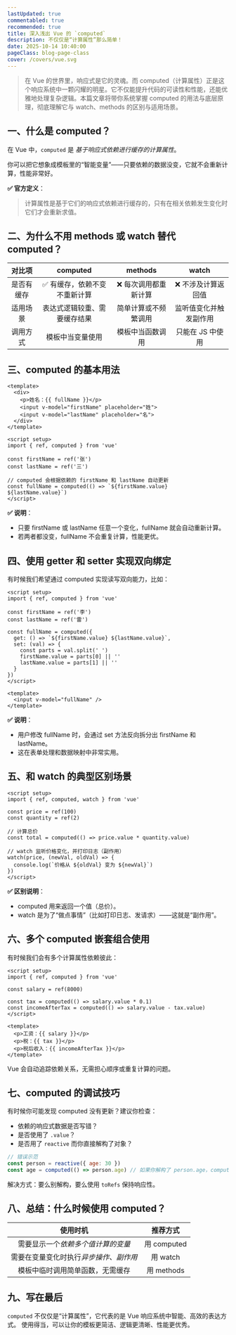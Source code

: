 ```yaml
---
lastUpdated: true
commentabled: true
recommended: true
title: 深入浅出 Vue 的 `computed`
description: 不仅仅是“计算属性”那么简单！
date: 2025-10-14 10:40:00 
pageClass: blog-page-class
cover: /covers/vue.svg
---
```


> 在 Vue 的世界里，响应式是它的灵魂。而 computed（计算属性）正是这个响应系统中一颗闪耀的明星。它不仅能提升代码的可读性和性能，还能优雅地处理复杂逻辑。本篇文章将带你系统掌握 computed 的用法与底层原理，彻底理解它与 watch、methods 的区别与适用场景。

## 一、什么是 computed？ ##

在 Vue 中，`computed` 是 *基于响应式依赖进行缓存的计算属性*。

你可以把它想象成模板里的“智能变量”——只要依赖的数据没变，它就不会重新计算，性能非常好。

**✅ 官方定义**：

> 计算属性是基于它们的响应式依赖进行缓存的，只有在相关依赖发生变化时它们才会重新求值。

## 二、为什么不用 methods 或 watch 替代 computed？ ##

|  对比项   |   computed  |   methods  |   watch  |
| :-----------: | :-----------: | :-----------: | :-----------: |
| 是否有缓存 | ✅ 有缓存，依赖不变不重新计算 | ❌ 每次调用都重新计算 | ❌ 不涉及计算返回值 |
| 适用场景 | 表达式逻辑较重、需要缓存结果 | 简单计算或不频繁调用 | 监听值变化并触发副作用 |
| 调用方式 | 模板中当变量使用 | 模板中当函数调用 | 只能在 JS 中使用 |

## 三、computed 的基本用法 ##

```vue
<template>
  <div>
    <p>姓名：{{ fullName }}</p>
    <input v-model="firstName" placeholder="姓">
    <input v-model="lastName" placeholder="名">
  </div>
</template>

<script setup>
import { ref, computed } from 'vue'

const firstName = ref('张')
const lastName = ref('三')

// computed 会根据依赖的 firstName 和 lastName 自动更新
const fullName = computed(() => `${firstName.value} ${lastName.value}`)
</script>
```

**✅ 说明**：

- 只要 firstName 或 lastName 任意一个变化，fullName 就会自动重新计算。
- 若两者都没变，fullName 不会重复计算，性能更优。

## 四、使用 getter 和 setter 实现双向绑定 ##

有时候我们希望通过 computed 实现读写双向能力，比如：

```vue
<script setup>
import { ref, computed } from 'vue'

const firstName = ref('李')
const lastName = ref('雷')

const fullName = computed({
  get: () => `${firstName.value} ${lastName.value}`,
  set: (val) => {
    const parts = val.split(' ')
    firstName.value = parts[0] || ''
    lastName.value = parts[1] || ''
  }
})
</script>

<template>
  <input v-model="fullName" />
</template>
```

**✅ 说明**：

- 用户修改 fullName 时，会通过 set 方法反向拆分出 firstName 和 lastName。
- 这在表单处理和数据映射中非常实用。

## 五、和 watch 的典型区别场景 ##

```vue
<script setup>
import { ref, computed, watch } from 'vue'

const price = ref(100)
const quantity = ref(2)

// 计算总价
const total = computed(() => price.value * quantity.value)

// watch 监听价格变化，并打印日志（副作用）
watch(price, (newVal, oldVal) => {
  console.log(`价格从 ${oldVal} 变为 ${newVal}`)
})
</script>
```

**✅ 区别说明**：

- computed 用来返回一个值（总价）。
- watch 是为了“做点事情”（比如打印日志、发请求）——这就是“副作用”。

## 六、多个 computed 嵌套组合使用 ##

有时候我们会有多个计算属性依赖彼此：

```vue
<script setup>
import { ref, computed } from 'vue'

const salary = ref(8000)

const tax = computed(() => salary.value * 0.1)
const incomeAfterTax = computed(() => salary.value - tax.value)
</script>

<template>
  <p>工资：{{ salary }}</p>
  <p>税：{{ tax }}</p>
  <p>税后收入：{{ incomeAfterTax }}</p>
</template>
```

Vue 会自动追踪依赖关系，无需担心顺序或重复计算的问题。

## 七、computed 的调试技巧 ##

有时候你可能发现 computed 没有更新？建议你检查：

- 依赖的响应式数据是否写错？
- 是否使用了 `.value`？
- 是否用了 `reactive` 而你直接解构了对象？

```js
// 错误示范
const person = reactive({ age: 30 })
const age = computed(() => person.age) // 如果你解构了 person.age，computed 就无法感知变化
```

解决方式：要么别解构，要么使用 `toRefs` 保持响应性。

## 八、总结：什么时候使用 computed？ ##

|  使用时机   |      推荐方式  |
| :-----------: | :-----------: |
| 需要显示一个*依赖多个值计算的变量* | 用 computed |
| 需要在变量变化时执行*异步操作、副作用* | 用 watch |
| 模板中临时调用简单函数，无需缓存 | 用 methods |

## 九、写在最后 ##

`computed` 不仅仅是“计算属性”，它代表的是 Vue 响应系统中智能、高效的表达方式。
使用得当，可以让你的模板更简洁、逻辑更清晰、性能更优秀。
